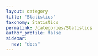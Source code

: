 ```yaml
---
layout: category
title: "Statistics"
taxonomy: Statistics
permalink: /categories/Statistics
author_profile: false
sidebar:
  nav: "docs"
---
```

